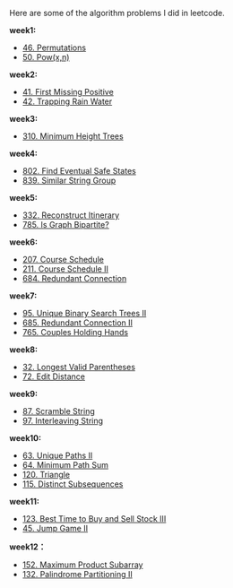 Here are some of the algorithm problems I did in leetcode.

**week1:**

- [46. Permutations](https://blog.csdn.net/liuyh73/article/details/82559630)
- [50. Pow(x,n)](https://blog.csdn.net/liuyh73/article/details/82560319)

**week2:**

- [41. First Missing Positive](https://blog.csdn.net/liuyh73/article/details/82689888)
- [42. Trapping Rain Water](https://blog.csdn.net/liuyh73/article/details/82691072)

**week3:**

- [310. Minimum Height Trees](https://blog.csdn.net/liuyh73/article/details/82822042)

**week4:**

- [802. Find Eventual Safe States](https://blog.csdn.net/liuyh73/article/details/82913268)
- [839. Similar String Group](https://blog.csdn.net/liuyh73/article/details/82909815)

**week5:**

- [332. Reconstruct Itinerary](https://blog.csdn.net/liuyh73/article/details/82927485)
- [785. Is Graph Bipartite?](https://blog.csdn.net/liuyh73/article/details/82952399)

**week6:**

- [207. Course Schedule](https://blog.csdn.net/liuyh73/article/details/83049165)
- [211. Course Schedule Ⅱ](https://blog.csdn.net/liuyh73/article/details/83049165)
- [684. Redundant Connection](https://blog.csdn.net/liuyh73/article/details/83058433)

**week7:**

- [95. Unique Binary Search Trees Ⅱ](https://blog.csdn.net/liuyh73/article/details/83217546)
- [685. Redundant Connection Ⅱ](https://blog.csdn.net/liuyh73/article/details/83188107)
- [765. Couples Holding Hands](https://blog.csdn.net/liuyh73/article/details/83216573)

**week8:**

- [32. Longest Valid Parentheses](https://blog.csdn.net/liuyh73/article/details/83382384)
- [72. Edit Distance](https://blog.csdn.net/liuyh73/article/details/83409759)

**week9:**
- [87. Scramble String](https://blog.csdn.net/liuyh73/article/details/83716260)
- [97. Interleaving String](https://blog.csdn.net/liuyh73/article/details/83717808)

**week10:**

- [63. Unique Paths Ⅱ](https://blog.csdn.net/liuyh73/article/details/83795070)
- [64. Minimum Path Sum](https://blog.csdn.net/liuyh73/article/details/83795455)
- [120. Triangle](https://blog.csdn.net/liuyh73/article/details/83795455)
- [115. Distinct Subsequences](https://blog.csdn.net/liuyh73/article/details/83868450)

**week11:**

- [123. Best Time to Buy and Sell Stock III](https://blog.csdn.net/liuyh73/article/details/84205494)
- [45. Jump Game Ⅱ](https://blog.csdn.net/liuyh73/article/details/84206081)

**week12：**

- [152. Maximum Product Subarray](https://blog.csdn.net/liuyh73/article/details/84452471)
- [132. Palindrome Partitioning II](https://blog.csdn.net/liuyh73/article/details/84446013)

